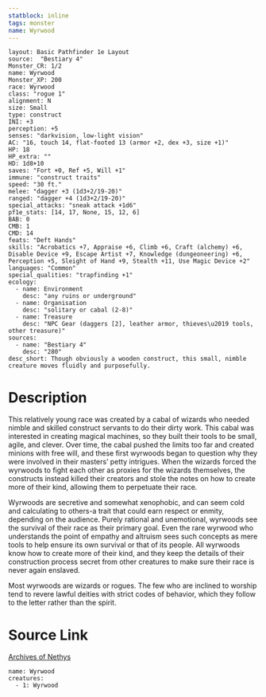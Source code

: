```yaml
---
statblock: inline
tags: monster
name: Wyrwood
---
```

```statblock
layout: Basic Pathfinder 1e Layout
source:  "Bestiary 4"
Monster_CR: 1/2
name: Wyrwood
Monster_XP: 200
race: Wyrwood
class: "rogue 1"
alignment: N
size: Small
type: construct
INI: +3
perception: +5
senses: "darkvision, low-light vision"
AC: "16, touch 14, flat-footed 13 (armor +2, dex +3, size +1)"
HP: 18
HP_extra: ""
HD: 1d8+10
saves: "Fort +0, Ref +5, Will +1"
immune: "construct traits"
speed: "30 ft."
melee: "dagger +3 (1d3+2/19-20)"
ranged: "dagger +4 (1d3+2/19-20)"
special_attacks: "sneak attack +1d6"
pf1e_stats: [14, 17, None, 15, 12, 6]
BAB: 0
CMB: 1
CMD: 14
feats: "Deft Hands"
skills: "Acrobatics +7, Appraise +6, Climb +6, Craft (alchemy) +6, Disable Device +9, Escape Artist +7, Knowledge (dungeoneering) +6, Perception +5, Sleight of Hand +9, Stealth +11, Use Magic Device +2"
languages: "Common"
special_qualities: "trapfinding +1"
ecology:
  - name: Environment
    desc: "any ruins or underground"
  - name: Organisation
    desc: "solitary or cabal (2-8)"
  - name: Treasure
    desc: "NPC Gear (daggers [2], leather armor, thieves\u2019 tools, other treasure)"
sources:
  - name: "Bestiary 4"
    desc: "280"
desc_short: Though obviously a wooden construct, this small, nimble creature moves fluidly and purposefully.
```
# Description
This relatively young race was created by a cabal of wizards who needed nimble and skilled construct servants to do their dirty work. This cabal was interested in creating magical machines, so they built their tools to be small, agile, and clever. Over time, the cabal pushed the limits too far and created minions with free will, and these first wyrwoods began to question why they were involved in their masters’ petty intrigues. When the wizards forced the wyrwoods to fight each other as proxies for the wizards themselves, the constructs instead killed their creators and stole the notes on how to create more of their kind, allowing them to perpetuate their race.

Wyrwoods are secretive and somewhat xenophobic, and can seem cold and calculating to others-a trait that could earn respect or enmity, depending on the audience. Purely rational and unemotional, wyrwoods see the survival of their race as their primary goal. Even the rare wyrwood who understands the point of empathy and altruism sees such concepts as mere tools to help ensure its own survival or that of its people. All wyrwoods know how to create more of their kind, and they keep the details of their construction process secret from other creatures to make sure their race is never again enslaved.

Most wyrwoods are wizards or rogues. The few who are inclined to worship tend to revere lawful deities with strict codes of behavior, which they follow to the letter rather than the spirit.
# Source Link
[Archives of Nethys](https://aonprd.com/MonsterDisplay.aspx?ItemName=Wyrwood)
```encounter-table
name: Wyrwood
creatures:
  - 1: Wyrwood
```
